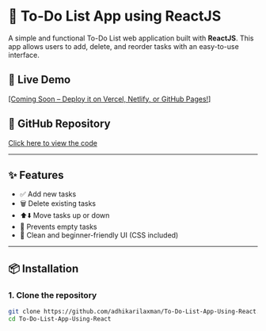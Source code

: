 # 📝 To-Do List App using ReactJS

A simple and functional To-Do List web application built with **ReactJS**. This app allows users to add, delete, and reorder tasks with an easy-to-use interface.

## 🔗 Live Demo
[[Coming Soon – Deploy it on Vercel, Netlify, or GitHub Pages!]](https://adhikarilaxman.github.io/ToDo-List/)

## 📂 GitHub Repository
[Click here to view the code](https://github.com/adhikarilaxman/To-Do-List-App-Using-React.git)

---

## ✨ Features

- ✅ Add new tasks
- 🗑️ Delete existing tasks
- ⬆️⬇️ Move tasks up or down
- 🚫 Prevents empty tasks
- 🎨 Clean and beginner-friendly UI (CSS included)

---

## 📦 Installation

### 1. Clone the repository
```bash
git clone https://github.com/adhikarilaxman/To-Do-List-App-Using-React.git
cd To-Do-List-App-Using-React
